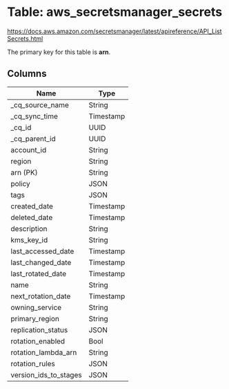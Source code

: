 # Table: aws_secretsmanager_secrets

https://docs.aws.amazon.com/secretsmanager/latest/apireference/API_ListSecrets.html

The primary key for this table is **arn**.

## Columns

| Name          | Type          |
| ------------- | ------------- |
|_cq_source_name|String|
|_cq_sync_time|Timestamp|
|_cq_id|UUID|
|_cq_parent_id|UUID|
|account_id|String|
|region|String|
|arn (PK)|String|
|policy|JSON|
|tags|JSON|
|created_date|Timestamp|
|deleted_date|Timestamp|
|description|String|
|kms_key_id|String|
|last_accessed_date|Timestamp|
|last_changed_date|Timestamp|
|last_rotated_date|Timestamp|
|name|String|
|next_rotation_date|Timestamp|
|owning_service|String|
|primary_region|String|
|replication_status|JSON|
|rotation_enabled|Bool|
|rotation_lambda_arn|String|
|rotation_rules|JSON|
|version_ids_to_stages|JSON|